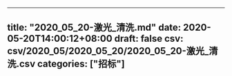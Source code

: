 
---
title: "2020_05_20-激光_清洗.md"
date: 2020-05-20T14:00:12+08:00
draft: false
csv: csv/2020_05/2020_05_20/2020_05_20-激光_清洗.csv
categories: ["招标"]
---
